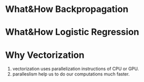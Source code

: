 # What&How Backpropagation

# What&How Logistic Regression

# Why Vectorization
1. vectorization uses parallelization instructions of CPU or GPU.
2. paralleslism help us to do our computations much faster.